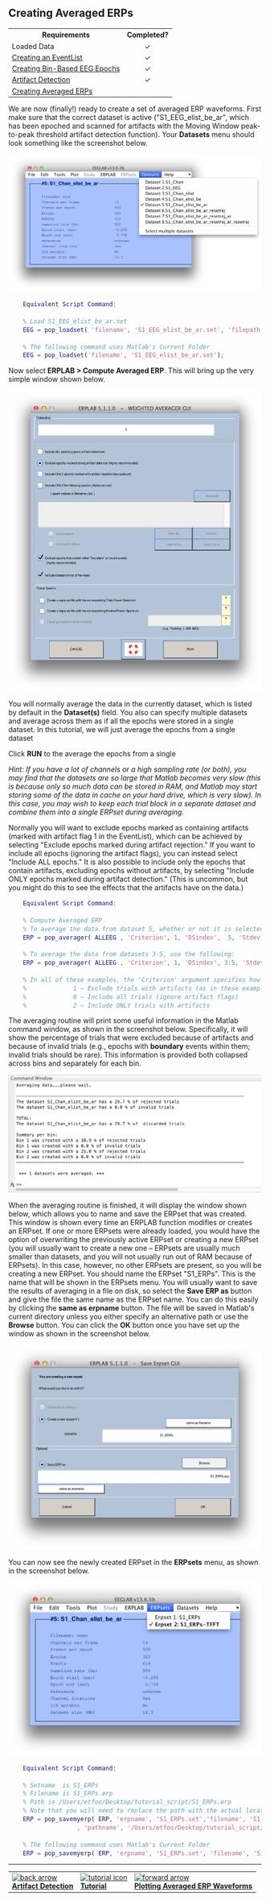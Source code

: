 ## Creating Averaged ERPs

<TABLE>
   <TR>
     <TH>Requirements</TH>
     <TH>Completed?</TH>
   </TR>
   <TR>
      <TD>Loaded Data</TD>
      <TD align="center"> &#10003 </TD>
   </TR>
   <TR>
      <TD> <a href="./Creating-an-EventList:-ERPLAB-Functions:-Tutorial"> Creating an EventList </a> </TD>
      <TD align="center"> &#10003 </TD>
   </TR>
   <TR>
      <TD><a href="./Creating-Bin--Based-EEG-Epochs:-Tutorial">  Creating Bin-Based EEG Epochs </a></TD>
      <TD align="center"> &#10003 </TD>
   </TR>
<TR>
      <TD><a href="./Artifact-Detection:-Tutorial"> Artifact Detection </a></TD>
      <TD align="center"> &#10003 </TD>
   </TR>
<TR>
      <TD><a href="./Creating-Averaged-ERPs:-Tutorial"> Creating Averaged ERPs </a></TD>
      <TD align="center"> </TD>
   </TR>
</TABLE>


We are now (finally!) ready to create a set of averaged ERP waveforms.  First make sure that the correct dataset is active ("S1_EEG_elist_be_ar", which has been epoched and scanned for artifacts with the Moving Window peak-to-peak threshold artifact detection function).  Your **Datasets** menu should look something like the screenshot below.

![GUI](./images/Tutorial/Tutorial_Creating-Averaged-ERPs_1.png)

```Matlab
    Equivalent Script Command:

    % Load S1_EEG_elist_be_ar.set
    EEG = pop_loadset( 'filename', 'S1_EEG_elist_be_ar.set', 'filepath', '/Users/etfoo/Desktop/tutorial_script/');

    % The following command uses Matlab's Current Folder
    EEG = pop_loadset('filename', 'S1_EEG_elist_be_ar.set');  
```

Now select **ERPLAB > Compute Averaged ERP**.  This will bring up the very simple window shown below.

![GUI](./images/Tutorial/Tutorial_Creating-Averaged-ERPs_2.png)

You will normally average the data in the currently dataset, which is listed by default in the **Dataset(s)** field. You also can specify multiple datasets and average across them as if all the epochs were stored in a single dataset. In this tutorial, we will just average the epochs from a single dataset

Click **RUN** to the average the epochs from a single


_Hint: If you have a lot of channels or a high sampling rate (or both), you may find that the datasets are so large that Matlab becomes very slow (this is because only so much data can be stored in RAM, and Matlab may start storing some of the data in cache on your hard drive, which is very slow).  In this case, you may wish to keep each trial block in a separate dataset and combine them into a single ERPset during averaging._

Normally you will want to exclude epochs marked as containing artifacts (marked with artifact flag 1 in the EventList), which can be achieved by selecting "Exclude epochs marked during artifact rejection."  If you want to include all epochs (ignoring the artifact flags), you can instead select "Include ALL epochs."  It is also possible to include only the epochs that contain artifacts, excluding epochs without artifacts, by selecting "Include ONLY epochs marked during artifact detection."  (This is uncommon, but you might do this to see the effects that the artifacts have on the data.)  

```Matlab
    Equivalent Script Command:

    % Compute Averaged ERP
    % To average the data from dataset 5, whether or not it is selected, use the following:
    ERP = pop_averager( ALLEEG , 'Criterion', 1, 'DSindex',  5, 'Stdev', 'on');

    % To average the data from datasets 3-5, use the following:
    ERP = pop_averager( ALLEEG , 'Criterion', 1, 'DSindex', 3:5, 'Stdev', 'on');

    % In all of these examples, the 'Criterion' argument specifies how artifacts should be treated:
    %             1 – Exclude trials with artifacts (as in these examples)
    %             0 – Include all trials (ignore artifact flags)
    %             2 – Include ONLY trials with artifacts  
```

The averaging routine will print some useful information in the Matlab command window, as shown in the screenshot below. Specifically, it will show the percentage of trials that were excluded because of artifacts and because of invalid trials (e.g., epochs with **boundary** events within them; invalid trials should be rare). This information is provided both collapsed across bins and separately for each bin.

![GUI](./images/Tutorial/Tutorial_Creating-Averaged-ERPs_3.png)

When the averaging routine is finished, it will display the window shown below, which allows you to name and save the ERPset that was created.  This window is shown every time an ERPLAB function modifies or creates an ERPset.  If one or more ERPsets were already loaded, you would have the option of overwriting the previously active ERPset or creating a new ERPset (you will usually want to create a new one – ERPsets are usually much smaller than datasets, and you will not usually run out of RAM because of ERPsets).  In this case, however, no other ERPsets are present, so you will be creating a new ERPset.  You should name the ERPset "S1_ERPs".  This is the name that will be shown in the ERPsets menu.  You will usually want to save the results of averaging in a file on disk, so select the **Save ERP as** button and give the file the same name as the ERPset name.  You can do this easily by clicking the **same as erpname** button.  The file will be saved in Matlab's current directory unless you either specify an alternative path or use the **Browse** button.  You can click the **OK** button once you have set up the window as shown in the screenshot below.

![GUI](./images/Tutorial/Tutorial_Creating-Averaged-ERPs_4.png)

You can now see the newly created ERPset in the **ERPsets** menu, as shown in the screenshot below.

![GUI](./images/Tutorial/Tutorial_Creating-Averaged-ERPs_5.png)

```Matlab
    Equivalent Script Command:

    % Setname  is S1_ERPs
    % Filename is S1_ERPs.erp
    % Path is /Users/etfoo/Desktop/tutorial_script/S1_ERPs.erp
    % Note that you will need to replace the path with the actual location in your file system
    ERP = pop_savemyerp( ERP, 'erpname', 'S1_ERPs.set','filename', 'S1_ERPs.erp' ...
                   , 'pathname', '/Users/etfoo/Desktop/tutorial_script/');

    % The following command uses Matlab's Current Folder
    ERP = pop_savemyerp( ERP, 'erpname', 'S1_ERPs.set', 'filename', 'S1_ERPs.erp');
```
----
<table style="width:100%">
  <tr>
    <td><a href="./Artifact-Detection:-Tutorial"> <img src="https://github.com/lucklab/erplab/wiki/images/ionicicons/ios7-arrow-back.png" alt="back arrow" height="75"><br> <b> Artifact Detection </a></td>
    <td><a href="./Tutorial"> <img src="https://github.com/lucklab/erplab/wiki/images/ionicicons/ios7-copy.png" alt="tutorial icon" height="75"><br> <b> Tutorial</a></td>
    <td><a href="./Plotting-Averaged-ERP-Waveforms:-Tutorial"> <img src="https://github.com/lucklab/erplab/wiki/images/ionicicons/ios7-arrow-forward.png" alt="forward arrow" height="75"><br> <b> Plotting Averaged ERP Waveforms </a></td>
  </tr>
</table>